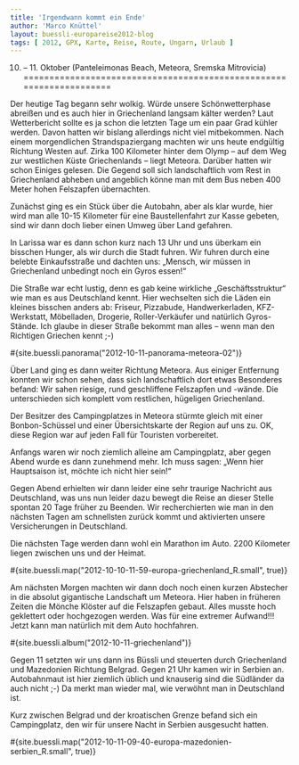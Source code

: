 ```yaml
---
title: 'Irgendwann kommt ein Ende'
author: 'Marco Knüttel'
layout: buessli-europareise2012-blog
tags: [ 2012, GPX, Karte, Reise, Route, Ungarn, Urlaub ]
---
```

10. – 11. Oktober (Panteleimonas Beach, Meteora, Sremska Mitrovicia)
====================================================================

Der heutige Tag begann sehr wolkig. Würde unsere Schönwetterphase abreißen  und es auch hier in Griechenland langsam kälter werden? Laut Wetterbericht sollte es ja schon die letzten Tage um ein paar Grad kühler werden. Davon hatten wir bislang allerdings nicht viel mitbekommen. Nach einem morgendlichen Strandspaziergang machten wir uns heute endgültig Richtung Westen auf. Zirka 100 Kilometer hinter dem Olymp – auf dem Weg zur westlichen Küste Griechenlands – liegt Meteora. Darüber hatten wir schon Einiges gelesen. Die Gegend soll sich landschaftlich vom Rest in Griechenland abheben und angeblich könne man mit dem Bus neben 400 Meter hohen Felszapfen übernachten.

Zunächst ging es ein Stück über die Autobahn, aber als klar wurde, hier wird man alle 10-15 Kilometer für eine Baustellenfahrt zur Kasse gebeten, sind wir dann doch lieber einen Umweg über Land gefahren.

In Larissa war es dann schon kurz nach 13 Uhr und uns überkam ein bisschen Hunger, als wir durch die 
Stadt fuhren. Wir fuhren durch eine belebte Einkaufsstraße und dachten uns: „Mensch, wir müssen in 
Griechenland unbedingt noch ein Gyros essen!“ 

Die Straße war echt lustig, denn es gab keine wirkliche „Geschäftsstruktur“ wie man es aus Deutschland 
kennt. Hier wechselten sich die Läden ein kleines bisschen anders ab: Friseur, Pizzabude, Handwerkerladen, 
KFZ-Werkstatt, Möbelladen, Drogerie, Roller-Verkäufer und natürlich Gyros-Stände. Ich glaube in dieser 
Straße bekommt man alles – wenn man den Richtigen Griechen kennt ;-)

#{site.buessli.panorama("2012-10-11-panorama-meteora-02")}

Über Land ging es dann weiter Richtung Meteora. Aus einiger Entfernung konnten wir schon sehen, dass 
sich landschaftlich dort etwas Besonderes befand: Wir sahen riesige, rund geschliffene Felszapfen und 
-wände. Die unterschieden sich komplett vom restlichen, hügeligen Griechenland.

Der Besitzer des Campingplatzes in Meteora stürmte gleich mit einer Bonbon-Schüssel und einer 
Übersichtskarte der Region auf uns zu. OK, diese Region war auf jeden Fall für Touristen vorbereitet.

Anfangs waren wir noch ziemlich alleine am Campingplatz, aber gegen Abend wurde es dann zunehmend 
mehr. Ich muss sagen: „Wenn hier Hauptsaison ist, möchte ich nicht hier sein!“

Gegen Abend erhielten wir dann leider eine sehr traurige Nachricht aus Deutschland, was uns nun leider 
dazu bewegt die Reise an dieser Stelle spontan 20 Tage früher zu Beenden. Wir recherchierten wie man in 
den nächsten Tagen am schnellsten zurück kommt und aktivierten unsere Versicherungen in Deutschland.

Die nächsten Tage werden dann wohl ein Marathon im Auto. 2200 Kilometer liegen zwischen uns und der Heimat.

#{site.buessli.map("2012-10-10-11-59-europa-griechenland_R.small", true)}

Am nächsten Morgen machten wir dann doch noch einen kurzen Abstecher in die absolut gigantische Landschaft 
um Meteora. Hier haben in früheren Zeiten die Mönche Klöster auf die Felszapfen gebaut. Alles musste hoch 
geklettert oder hochgezogen werden. Was für eine extremer Aufwand!!! Jetzt kann man natürlich mit dem 
Auto hochfahren.

#{site.buessli.album("2012-10-11-griechenland")}

Gegen 11 setzten wir uns dann ins Büssli und steuerten durch Griechenland und Mazedonien Richtung Belgrad. 
Gegen 21 Uhr kamen wir in Serbien an. Autobahnmaut ist hier ziemlich üblich und knauserig sind die Südländer 
da auch nicht ;-) Da merkt man wieder mal, wie verwöhnt man in Deutschland ist.

Kurz zwischen Belgrad und der kroatischen Grenze befand sich ein Campingplatz, den wir für unsere Nacht in 
Serbien ausgesucht hatten.

#{site.buessli.map("2012-10-11-09-40-europa-mazedonien-serbien_R.small", true)}

